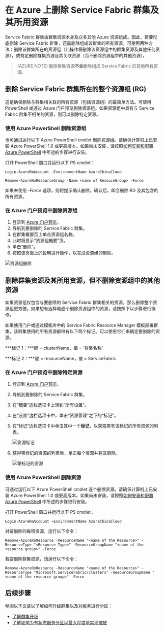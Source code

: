 <properties
    pageTitle="删除 Azure 群集及其资源 | Azure"
    description="了解如何通过删除包含该群集的资源组或有选择地删除资源彻底删除 Service Fabric 群集。"
    services="service-fabric"
    documentationcenter=".net"
    author="ChackDan"
    manager="timlt"
    editor="" />
<tags
    ms.assetid="de422950-2d22-4ddb-ac47-dd663a946a7e"
    ms.service="service-fabric"
    ms.devlang="dotnet"
    ms.topic="article"
    ms.tgt_pltfrm="na"
    ms.workload="na"
    ms.date="12/09/2016"
    wacn.date="02/20/2017"
    ms.author="chackdan" />  


# 在 Azure 上删除 Service Fabric 群集及其所用资源
Service Fabric 群集由群集资源本身及众多其他 Azure 资源组成。因此，若要彻底删除 Service Fabric 群集，还需删除组成该群集的所有资源。可使用两种方法：删除该群集所在的资源组（此操作将删除该资源组中的群集资源及其他任何资源），或特定删除群集资源及其关联资源（而不删除资源组中的其他资源）。

>[AZURE.NOTE] 删除群集资源**不会**删除组成 Service Fabric 的其他所有资源。

## 删除 Service Fabric 群集所在的整个资源组 (RG)
这是确保删除与群集相关联的所有资源（包括资源组）的最简单方法。可使用 PowerShell 或通过 Azure 门户预览删除资源组。如果资源组中具有与 Service Fabric 群集不相关的资源，则可以删除特定资源。

### 使用 Azure PowerShell 删除资源组

也可通过运行以下 Azure PowerShell cmdlet 删除资源组。请确保计算机上已安装 Azure PowerShell 1.0 或更高版本。如果尚未安装，请按照[如何安装和配置 Azure PowerShell](/documentation/articles/powershell-install-configure/) 中所述的步骤进行安装。

打开 PowerShell 窗口并运行以下 PS cmdlet：


	Login-AzureRmAccount -EnvironmentName AzureChinaCloud
	
	Remove-AzureRmResourceGroup -Name <name of ResouceGroup> -Force


如果未使用 *-Force* 选项，则将提示确认删除。确认后，即会删除 RG 及其包含的所有资源。

### 在 Azure 门户预览中删除资源组  

1. 登录到 [Azure 门户预览](https://portal.azure.cn)。
2. 导航到要删除的 Service Fabric 群集。
3. 在群集概要页上单击资源组名称。
4. 此时将显示“资源组概要”页。
5. 单击“删除”。
6. 按照该页面上的说明进行操作，以完成资源组的删除。

![资源组删除][ResourceGroupDelete]

## 删除群集资源及其所用资源，但不删除资源组中的其他资源
如果资源组仅包含与要删除的 Service Fabric 群集相关的资源，那么删除整个资源组更方便。如果想有选择地逐个删除资源组中的资源，请按照下以步骤进行操作。

如果使用门户或通过模板库中的 Service Fabric Resource Manager 模板部署群集，该群集使用的所有资源都带有以下两个标记。可以使用它们来确定要删除的资源。

***标记 1：***键 = clusterName，值 = '群集名称'

***标记 2：***键 = resourceName，值 = ServiceFabric

### 在 Azure 门户预览中删除特定资源

1. 登录到 [Azure 门户预览](https://portal.azure.cn)。
2. 导航到要删除的 Service Fabric 群集。
3. 在“概要”边栏选项卡上转到“所有设置”。
4. 在“设置”边栏选项卡中，单击“资源管理”之下的“标记”。
5. 在“标记”边栏选项卡中单击其中一个**标记**，以获取带有该标记的所有资源的列表。
   
    ![资源标记][ResourceTags]

6. 获得带标记的资源的列表后，单击每个资源并将其删除。

    ![带标记的资源][TaggedResources]

### 使用 Azure PowerShell 删除资源

可通过运行以下 Azure PowerShell cmdlet 逐个删除资源。请确保计算机上已安装 Azure PowerShell 1.0 或更高版本。如果尚未安装，请按照[如何安装和配置 Azure PowerShell](/documentation/articles/powershell-install-configure/) 中所述的步骤进行安装。

打开 PowerShell 窗口并运行以下 PS cmdlet：


	Login-AzureRmAccount -EnvironmentName AzureChinaCloud

对要删除的每项资源，运行以下命令：


	Remove-AzureRmResource -ResourceName "<name of the Resource>" -ResourceType "<Resource Type>" -ResourceGroupName "<name of the resource group>" -Force


若要删除群集资源，请运行以下命令：


	Remove-AzureRmResource -ResourceName "<name of the Resource>" -ResourceType "Microsoft.ServiceFabric/clusters" -ResourceGroupName "<name of the resource group>" -Force


## 后续步骤
参阅以下文章以了解如何升级群集以及对服务进行分区：

- [了解群集升级](/documentation/articles/service-fabric-cluster-upgrade/)
- [了解如何为有状态服务分区以最大程度地实现缩放](/documentation/articles/service-fabric-concepts-partitioning/)

<!--Image references-->

[ResourceGroupDelete]: ./media/service-fabric-cluster-delete/ResourceGroupDelete.PNG

[ResourceTags]: ./media/service-fabric-cluster-delete/ResourceTags.png

[TaggedResources]: ./media/service-fabric-cluster-delete/TaggedResources.PNG

<!---HONumber=Mooncake_0213_2017-->
<!--Update_Description: wording update-->